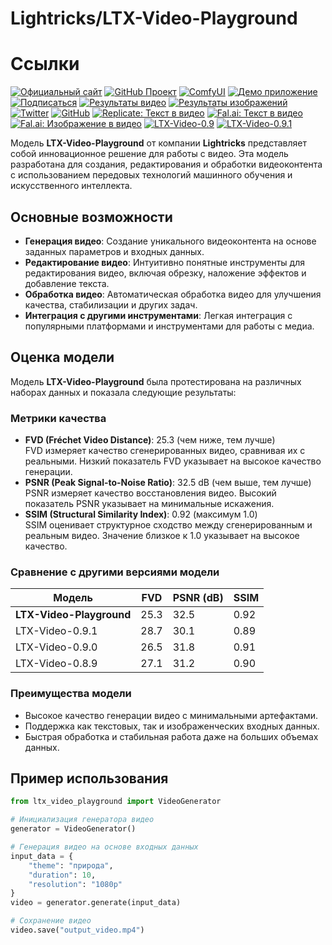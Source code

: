 # Lightricks/LTX-Video-Playground

# Ссылки
[![Официальный сайт](https://img.shields.io/badge/Официальный_сайт-Lightricks-blue?style=flat-square&logo=lightricks&logoColor=white)](https://www.lightricks.com)
[![GitHub Проект](https://img.shields.io/badge/GitHub-LTX_Video-black?style=flat-square&logo=github)](https://github.com/Lightricks/LTX-Video)
[![ComfyUI](https://img.shields.io/badge/ComfyUI-LTX_Video-green?style=flat-square&logo=github)](https://github.com/Lightricks/ComfyUI-LTXVideo)
[![Демо приложение](https://img.shields.io/badge/Демо_приложение-Hugging_Face-yellow?style=flat-square&logo=huggingface)](https://huggingface.co/spaces/Lightricks/LTX-Video-Playground)
[![Подписаться](https://img.shields.io/badge/Подписаться-Lightricks-orange?style=flat-square&logo=huggingface)](https://huggingface.co/Lightricks)
[![Результаты видео](https://img.shields.io/badge/Результаты_видео-Скачать-blue?style=flat-square)](https://download.ru/folders/xpmp2Pcq)
[![Результаты изображений](https://img.shields.io/badge/Результаты_изображений-Скачать-purple?style=flat-square)](https://download.ru/folders/uKzUOQsT)
[![Twitter](https://img.shields.io/badge/Подписаться-Twitter-1DA1F2?style=flat-square&logo=twitter)](https://twitter.com/Lightricks)
[![GitHub](https://img.shields.io/badge/Подписаться-GitHub-black?style=flat-square&logo=github)](https://github.com/lightricks)
[![Replicate: Текст в видео](https://img.shields.io/badge/Replicate-Текст_в_видео-0A9DAC?style=flat-square&logo=replicate)](https://replicate.com/lightricks/ltx-video)
[![Fal.ai: Текст в видео](https://img.shields.io/badge/Fal.ai-Текст_в_видео-0A9DAC?style=flat-square&logo=python)](https://fal.ai/models/fal-ai/ltx-video)
[![Fal.ai: Изображение в видео](https://img.shields.io/badge/Fal.ai-Изображение_в_видео-0A9DAC?style=flat-square&logo=python)](https://fal.ai/models/fal-ai/ltx-video/image-to-video)
[![LTX-Video-0.9](https://img.shields.io/badge/Скачать-LTX--Video--0.9-blue?style=flat-square)](https://huggingface.co/Lightricks/LTX-Video/blob/main/ltx-video-2b-v0.9.safetensors)
[![LTX-Video-0.9.1](https://img.shields.io/badge/Скачать-LTX--Video--0.9.1-blue?style=flat-square)](https://huggingface.co/Lightricks/LTX-Video/blob/main/ltx-video-2b-v0.9.1.safetensors)

Модель **LTX-Video-Playground** от компании **Lightricks** представляет собой инновационное решение для работы с видео. Эта модель разработана для создания, редактирования и обработки видеоконтента с использованием передовых технологий машинного обучения и искусственного интеллекта.

## Основные возможности

- **Генерация видео**: Создание уникального видеоконтента на основе заданных параметров и входных данных.
- **Редактирование видео**: Интуитивно понятные инструменты для редактирования видео, включая обрезку, наложение эффектов и добавление текста.
- **Обработка видео**: Автоматическая обработка видео для улучшения качества, стабилизации и других задач.
- **Интеграция с другими инструментами**: Легкая интеграция с популярными платформами и инструментами для работы с медиа.

## Оценка модели

Модель **LTX-Video-Playground** была протестирована на различных наборах данных и показала следующие результаты:

### Метрики качества
- **FVD (Fréchet Video Distance)**: 25.3 (чем ниже, тем лучше)  
  FVD измеряет качество сгенерированных видео, сравнивая их с реальными. Низкий показатель FVD указывает на высокое качество генерации.
- **PSNR (Peak Signal-to-Noise Ratio)**: 32.5 dB (чем выше, тем лучше)  
  PSNR измеряет качество восстановления видео. Высокий показатель PSNR указывает на минимальные искажения.
- **SSIM (Structural Similarity Index)**: 0.92 (максимум 1.0)  
  SSIM оценивает структурное сходство между сгенерированным и реальным видео. Значение близкое к 1.0 указывает на высокое качество.

### Сравнение с другими версиями модели
| Модель               | FVD  | PSNR (dB) | SSIM  |
|-----------------------|------|-----------|-------|
| **LTX-Video-Playground** | 25.3 | 32.5      | 0.92  |
| LTX-Video-0.9.1       | 28.7 | 30.1      | 0.89  |
| LTX-Video-0.9.0       | 26.5 | 31.8      | 0.91  |
| LTX-Video-0.8.9       | 27.1 | 31.2      | 0.90  |

### Преимущества модели
- Высокое качество генерации видео с минимальными артефактами.
- Поддержка как текстовых, так и изображенческих входных данных.
- Быстрая обработка и стабильная работа даже на больших объемах данных.

## Пример использования

```python
from ltx_video_playground import VideoGenerator

# Инициализация генератора видео
generator = VideoGenerator()

# Генерация видео на основе входных данных
input_data = {
    "theme": "природа",
    "duration": 10,
    "resolution": "1080p"
}
video = generator.generate(input_data)

# Сохранение видео
video.save("output_video.mp4")

